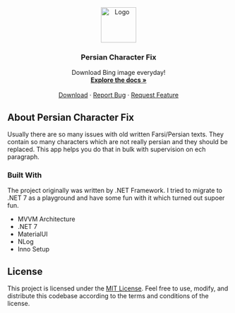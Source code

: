 <!-- PROJECT LOGO -->
<div align="center">
  <a href="https://github.com/torabi-ali/PersianCharFix">
    <img src="Wpf/Assets/icon.ico" alt="Logo" width="80" height="80">
  </a>

  <h3 align="center">Persian Character Fix</h3>

  <p align="center">
    Download Bing image everyday!
    <br />
    <a href="https://github.com/torabi-ali/PersianCharFix"><strong>Explore the docs »</strong></a>
    <br />
    <br />
    <a href="https://github.com/torabi-ali/PersianCharFix/releases">Download</a>
    ·
    <a href="https://github.com/torabi-ali/PersianCharFix/issues">Report Bug</a>
    ·
    <a href="https://github.com/torabi-ali/PersianCharFix/issues">Request Feature</a>
  </p>
</div>



<!-- ABOUT THE PROJECT -->
## About Persian Character Fix

Usually there are so many issues with old written Farsi/Persian texts. They contain so many characters which are not really persian and they should be replaced. This app helps you do that in bulk with supervision on ech paragraph.



### Built With

The project originally was written by .NET Framework. I tried to migrate to .NET 7 as a playground and have some fun with it which turned out supoer fun.


* MVVM Architecture
* .NET 7
* MaterialUI
* NLog
* Inno Setup



<!-- LICENSE -->
## License

This project is licensed under the [MIT License](LICENSE.txt). Feel free to use, modify, and distribute this codebase according to the terms and conditions of the license.
